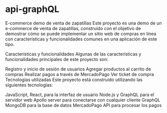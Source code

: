 # api-graphQL

E-commerce demo de venta de zapatillas
Este proyecto es una demo de un e-commerce de venta de zapatillas, construido con el objetivo de demostrar cómo se puede implementar un sitio web de compras en línea con características y funcionalidades comunes en una aplicación de este tipo.

Características y funcionalidades
Algunas de las características y funcionalidades principales de este proyecto son:

Registro y inicio de sesión de usuarios
Agregar productos al carrito de compras
Realizar pagos a través de MercadoPago
Ver ticket de compra
Tecnologías utilizadas
Este proyecto está construido utilizando las siguientes tecnologías:

JavaScript, React, para la interfaz de usuario
Node.js y GraphQL para el servidor web
Apollo server para conectarse con cualquier cliente GraphQL
MongoDB para la base de datos
MercadoPago API para procesar los pagos
